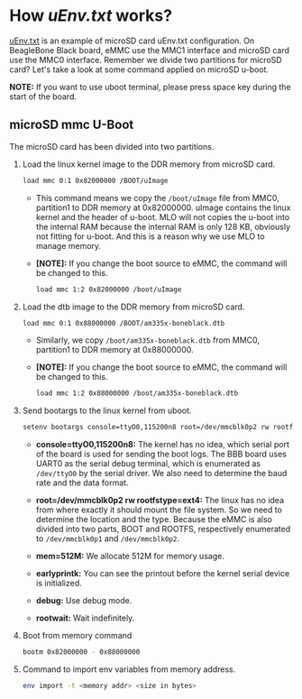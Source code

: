 # How _uEnv.txt_ works?

[uEnv.txt](uEnv.txt) is an example of microSD card uEnv.txt configuration. On BeagleBone Black board, eMMC use the MMC1 interface and microSD card use the MMC0 interface. Remember we divide two partitions for microSD card? Let's take a look at some command applied on microSD u-boot.

**NOTE:** If you want to use uboot terminal, please press space key during the start of the board.

## microSD mmc U-Boot

The microSD card has been divided into two partitions.

1. Load the linux kernel image to the DDR memory from microSD card.

    ```bash
    load mmc 0:1 0x82000000 /BOOT/uImage
    ```

   - This command means we copy the `/boot/uImage` file from MMC0, partition1 to DDR memory at 0x82000000. uImage contains the linux kernel and the header of u-boot. MLO will not copies the u-boot into the internal RAM because the internal RAM is only 128 KB, obviously not fitting for u-boot. And this is a reason why we use MLO to manage memory.

   - **[NOTE]:** If you change the boot source to eMMC, the command will be changed to this.

        ```bash
        load mmc 1:2 0x82000000 /boot/uImage
        ```

2. Load the dtb image to the DDR memory from microSD card.

    ```bash
    load mmc 0:1 0x88000000 /BOOT/am335x-boneblack.dtb
    ```

    - Similarly, we copy `/boot/am335x-boneblack.dtb` from MMC0, partition1 to DDR memory at 0x88000000.

    - **[NOTE]:** If you change the boot source to eMMC, the command will be changed to this.

        ```bash
        load mmc 1:2 0x88000000 /boot/am335x-boneblack.dtb
        ```

3. Send bootargs to the linux kernel from uboot.

    ```bash
    setenv bootargs console=ttyO0,115200n8 root=/dev/mmcblk0p2 rw rootfstype=ext4 rootwait debug earlyprintk mem=512M
    ```

    - **console=ttyO0,115200n8:** The kernel has no idea, which serial port of the board is used for sending the boot logs. The BBB board uses UART0 as the serial debug terminal, which is enumerated as `/dev/ttyO0` by the serial driver. We also need to determine the baud rate and the data format.

    - **root=/dev/mmcblk0p2 rw rootfstype=ext4:** The linux has no idea from where exactly it should mount the file system. So we need to determine the location and the type. Because the eMMC is also divided into two parts, BOOT and ROOTFS, respectively enumerated to `/dev/mmcblk0p1` and `/dev/mmcblk0p2`.

    - **mem=512M:** We allocate 512M for memory usage.

    - **earlyprintk:** You can see the printout before the kernel serial device is initialized.

    - **debug:** Use debug mode.

    - **rootwait:** Wait indefinitely.

4. Boot from memory command

    ```bash
    bootm 0x82000000 - 0x88000000
    ```

5. Command to import env variables from memory address.

    ```bash
    env import -t <memory addr> <size in bytes>
    ```
